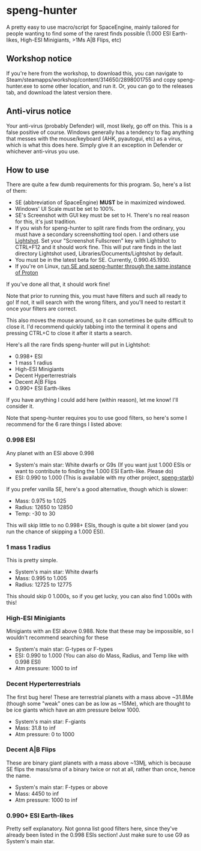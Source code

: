 # speng-hunter

A pretty easy to use macro/script for SpaceEngine, mainly tailored for people wanting to find some of the rarest finds possible (1.000 ESI Earth-likes, High-ESI Minigiants, >1Ms A|B Flips, etc)

## Workshop notice

If you're here from the workshop, to download this, you can navigate to Steam/steamapps/workshop/content/314650/2898001755 and copy speng-hunter.exe to some other location, and run it. Or, you can go to the releases tab, and download the latest version there.

## Anti-virus notice

Your anti-virus (probably Defender) will, most likely, go off on this. This is a false positive of course. Windows generally has a tendency to flag anything that messes with the mouse/keyboard (AHK, pyautogui, etc) as a virus, which is what this does here. Simply give it an exception in Defender or whichever anti-virus you use.

## How to use

There are quite a few dumb requirements for this program. So, here's a list of them:

* SE (abbreviation of SpaceEngine) **MUST** be in maximized windowed.
* Windows' UI Scale must be set to 100%.
* SE's Screenshot with GUI key must be set to H. There's no real reason for this, it's just tradition.
* If you wish for speng-hunter to split rare finds from the ordinary, you must have a secondary screenshotting tool open. I and others use [Lightshot](https://app.prntscr.com/en/index.html). Set your "Screenshot Fullscreen" key with Lightshot to CTRL+F12 and it should work fine. This will put rare finds in the last directory Lightshot used, Libraries/Documents/Lightshot by default.
* You must be in the latest beta for SE. Currently, 0.990.45.1930.
* If you're on Linux, [run SE and speng-hunter through the same instance of Proton](https://gist.github.com/michaelbutler/f364276f4030c5f449252f2c4d960bd2)

If you've done all that, it should work fine!

Note that prior to running this, you must have filters and such all ready to go! If not, it will search with the wrong filters, and you'll need to restart it once your filters are correct.

This also moves the mouse around, so it can sometimes be quite difficult to close it. I'd recommend quickly tabbing into the terminal it opens and pressing CTRL+C to close it after it starts a search.

Here's all the rare finds speng-hunter will put in Lightshot:

* 0.998+ ESI
* 1 mass 1 radius
* High-ESI Minigiants
* Decent Hyperterrestrials
* Decent A|B Flips
* 0.990+ ESI Earth-likes

If you have anything I could add here (within reason), let me know! I'll consider it.

Note that speng-hunter requires you to use good filters, so here's some I recommend for the 6 rare things I listed above:

### 0.998 ESI

Any planet with an ESI above 0.998

* System's main star: White dwarfs or G9s (If you want just 1.000 ESIs or want to contribute to finding the 1.000 ESI Earth-like. Please do)
* ESI: 0.990 to 1.000 (This is available with my other project, [speng-starb](https://github.com/Centri3/speng-starb))

If you prefer vanilla SE, here's a good alternative, though which is slower:

* Mass: 0.975 to 1.025
* Radius: 12650 to 12850
* Temp: -30 to 30

This will skip little to no 0.998+ ESIs, though is quite a bit slower (and you run the chance of skipping a 1.000 ESI).

### 1 mass 1 radius

This is pretty simple.

* System's main star: White dwarfs
* Mass: 0.995 to 1.005
* Radius: 12725 to 12775

This should skip 0 1.000s, so if you get lucky, you can also find 1.000s with this!

### High-ESI Minigiants

Minigiants with an ESI above 0.988. Note that these may be impossible, so I wouldn't recommend searching for these

* System's main star: G-types or F-types
* ESI: 0.990 to 1.000 (You can also do Mass, Radius, and Temp like with 0.998 ESI)
* Atm pressure: 1000 to inf

### Decent Hyperterrestrials

The first bug here! These are terrestrial planets with a mass above ~31.8Me (though some "weak" ones can be as low as ~15Me), which are thought to be ice giants which have an atm pressure below 1000.

* System's main star: F-giants
* Mass: 31.8 to inf
* Atm pressure: 0 to 1000

### Decent A|B Flips

These are binary giant planets with a mass above ~13Mj, which is because SE flips the mass/sma of a binary twice or not at all, rather than once, hence the name.

* System's main star: F-types or above
* Mass: 4450 to inf
* Atm pressure: 1000 to inf

### 0.990+ ESI Earth-likes

Pretty self explanatory. Not gonna list good filters here, since they've already been listed in the 0.998 ESIs section! Just make sure to use G9 as System's main star.
